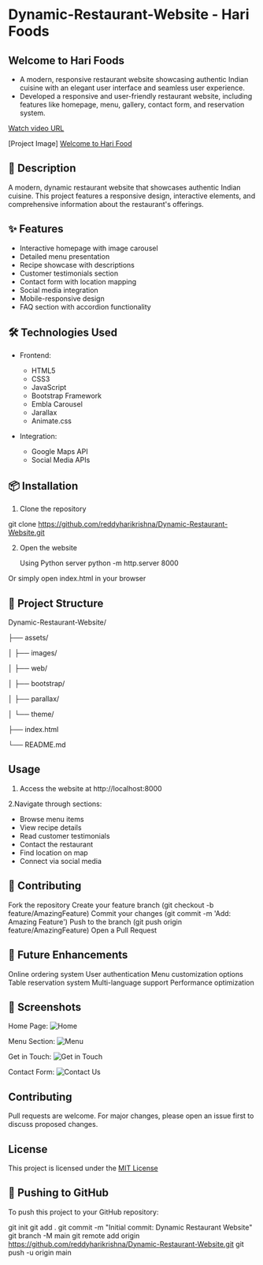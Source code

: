 # Dynamic-Restaurant-Website - Hari Foods

## Welcome to Hari Foods 
- A modern, responsive restaurant website showcasing authentic Indian cuisine with an elegant user interface and seamless user experience.
- Developed a responsive and user-friendly restaurant website, including features like homepage,  menu, gallery, contact form, and reservation system.

[Watch video URL](https://firebasestorage.googleapis.com/v0/b/fir-project-bb000.appspot.com/o/Dynamic-Restaurant-Website%20-%20Hari%20Foods%20.mp4?alt=media&token=00623ad6-fbdf-4d9a-8610-9d47644848e5)

[Project Image]
[Welcome to Hari Food](https://github.com/user-attachments/assets/a620901a-3b64-4e57-8e4e-ec5adf12bb96)

## 🌟 Description

A modern, dynamic restaurant website that showcases authentic Indian cuisine. This project features a responsive design, interactive elements, and comprehensive information about the restaurant's offerings.

 ## ✨ Features

- Interactive homepage with image carousel
- Detailed menu presentation
- Recipe showcase with descriptions
- Customer testimonials section
- Contact form with location mapping
- Social media integration
- Mobile-responsive design
- FAQ section with accordion functionality

 ## 🛠 Technologies Used

- Frontend:
  - HTML5
  - CSS3
  - JavaScript
  - Bootstrap Framework
  - Embla Carousel
  - Jarallax
  - Animate.css

- Integration:
  - Google Maps API
  - Social Media APIs

## 📦 Installation

1. Clone the repository

git clone https://github.com/reddyharikrishna/Dynamic-Restaurant-Website.git

2. Open the website

   Using Python server
python -m http.server 8000

Or simply open index.html in your browser

## 📁 Project Structure


Dynamic-Restaurant-Website/

├── assets/

│   ├── images/

│   ├── web/

│   ├── bootstrap/

│   ├── parallax/

│   └── theme/

├── index.html

└── README.md

## Usage
1. Access the website at http://localhost:8000

2.Navigate through sections:
   - Browse menu items
   - View recipe details
   - Read customer testimonials
   - Contact the restaurant
   - Find location on map
   - Connect via social media

## 🤝 Contributing
Fork the repository
Create your feature branch (git checkout -b feature/AmazingFeature)
Commit your changes (git commit -m 'Add: Amazing Feature')
Push to the branch (git push origin feature/AmazingFeature)
Open a Pull Request

## 🎯 Future Enhancements
Online ordering system
User authentication
Menu customization options
Table reservation system
Multi-language support
Performance optimization


## 📸 Screenshots

Home Page: ![Home](https://github.com/user-attachments/assets/c5aeb42a-131f-43a4-9da1-a6598e20989b)


Menu Section: ![Menu](https://github.com/user-attachments/assets/53004853-80b1-4860-b0d1-679e1443c8d5)


Get in Touch: ![Get in Touch](https://github.com/user-attachments/assets/a404af71-92a5-45d3-98a5-625d8cce4534)


Contact Form: ![Contact Us](https://github.com/user-attachments/assets/7bcb73b7-80a3-42fa-9425-58aba4b4fdfa)


## Contributing
Pull requests are welcome. For major changes, please open an issue first to discuss proposed changes.

## License
This project is licensed under the [MIT License](LICENSE)






## 🚀 Pushing to GitHub

To push this project to your GitHub repository:


git init
git add .
git commit -m "Initial commit: Dynamic Restaurant Website"
git branch -M main
git remote add origin https://github.com/reddyharikrishna/Dynamic-Restaurant-Website.git
git push -u origin main


